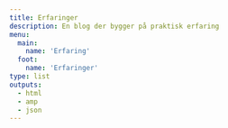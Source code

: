 ```yaml
---
title: Erfaringer
description: En blog der bygger på praktisk erfaring
menu:
  main:
    name: 'Erfaring'
  foot:
    name: 'Erfaringer'
type: list
outputs:
  - html
  - amp
  - json
---
```


